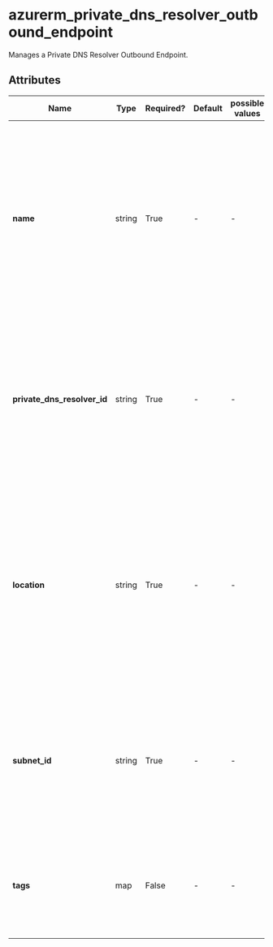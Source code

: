 # azurerm_private_dns_resolver_outbound_endpoint

Manages a Private DNS Resolver Outbound Endpoint.

## Attributes

| Name | Type | Required? | Default  | possible values | Description |
| ---- | ---- | --------- | -------- | ----------- | ----------- |
| **name** | string | True | -  |  -  | Specifies the name which should be used for this Private DNS Resolver Outbound Endpoint. Changing this forces a new Private DNS Resolver Outbound Endpoint to be created. | 
| **private_dns_resolver_id** | string | True | -  |  -  | Specifies the ID of the Private DNS Resolver Outbound Endpoint. Changing this forces a new Private DNS Resolver Outbound Endpoint to be created. | 
| **location** | string | True | -  |  -  | Specifies the Azure Region where the Private DNS Resolver Outbound Endpoint should exist. Changing this forces a new Private DNS Resolver Outbound Endpoint to be created. | 
| **subnet_id** | string | True | -  |  -  | The ID of the Subnet that is linked to the Private DNS Resolver Outbound Endpoint. Changing this forces a new resource to be created. | 
| **tags** | map | False | -  |  -  | A mapping of tags which should be assigned to the Private DNS Resolver Outbound Endpoint. | 

